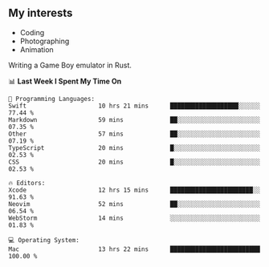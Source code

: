 ## My interests

- Coding
- Photographing
- Animation

Writing a Game Boy emulator in Rust.

<!--START_SECTION:waka-->
📊 **Last Week I Spent My Time On** 

```text
💬 Programming Languages: 
Swift                    10 hrs 21 mins      ███████████████████░░░░░░   77.44 % 
Markdown                 59 mins             ██░░░░░░░░░░░░░░░░░░░░░░░   07.35 % 
Other                    57 mins             ██░░░░░░░░░░░░░░░░░░░░░░░   07.19 % 
TypeScript               20 mins             █░░░░░░░░░░░░░░░░░░░░░░░░   02.53 % 
CSS                      20 mins             █░░░░░░░░░░░░░░░░░░░░░░░░   02.53 % 

🔥 Editors: 
Xcode                    12 hrs 15 mins      ███████████████████████░░   91.63 % 
Neovim                   52 mins             ██░░░░░░░░░░░░░░░░░░░░░░░   06.54 % 
WebStorm                 14 mins             ░░░░░░░░░░░░░░░░░░░░░░░░░   01.83 % 

💻 Operating System: 
Mac                      13 hrs 22 mins      █████████████████████████   100.00 % 
```


<!--END_SECTION:waka-->
